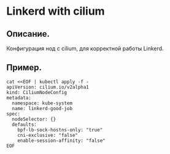 # Linkerd with cilium

## Описание.
Конфигурация нод с cilium, для корректной работы Linkerd.

## Пример.
```
cat <<EOF | kubectl apply -f -
apiVersion: cilium.io/v2alpha1
kind: CiliumNodeConfig
metadata:
  namespace: kube-system
  name: linkerd-good-job
spec:
  nodeSelector: {}
  defaults:
    bpf-lb-sock-hostns-only: "true"
    cni-exclusive: "false"
    enable-session-affinity: "false"
EOF
```
